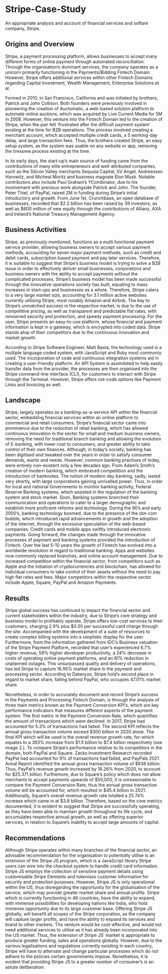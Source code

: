 # Stripe-Case-Study

An appropriate analysis and account of financial services and softare company, Stripe. 

## Origins and Overview

Stripe, a payment processing platform, allows businesses to accept many different forms of online payment through automated reconciliation. Through the organisation’s dominant services, the company operates as a unicorn primarily functioning in the Payments/Bidding Fintech Domain. However, Stripe offers additional services within other Fintech Domains regarding Capital Investment, Wealth Management, Enterprise Solutions et al. 

Formed in 2010, in San Francisco, California and was initiated by brothers, Patrick and John Collison. Both founders were previously involved in pioneering the creation of Auctomatic, a web-based solution platform to automate online auctions, which was acquired by Live Current Media for 5M in 2008. However, this venture into the Fintech Domain led to the creation of Stripe, when the pair felt ‘frustrated after the difficult payment system’ existing at the time for B2B operations. The process involved creating a merchant account, which accepted multiple credit cards, a 5 working-day delay, and large transaction fees. Thus, the brothers created Stripe, an easy setup system, as the system was usable on any website or app, removing the tiresome process existing at the time. 

In its early days, the start-up’s main source of funding came from the contributions of many elite entrepreneurs and well-attributed companies, such as the Silicon Valley merchants Sequoia Capital, SV Angel, Andreessen Horowitz, and Micheal Moritz and business magnate Elon Musk. Notable contributors also include Paul Graham’s YCombinator, due to his involvement with previous work alongside Patrick and John. The founder, Peter Thiel, of PayPal, raised 2M in funding during Stripe’s initial introductory and growth. From June 1st, Crunchbase, an open database of businesses, recorded that $2.2 billion has been raised by 39 investors, as well as $600 million of new equity through the contributions of Allianz, AXA and Ireland’s National Treasury Management Agency.

## Business Activities

Stripe, as previously mentioned, functions as a multi functional payment service provider, allowing business owners to accept various payment methods, accounting for seven major payment methods, such as credit and debit cards, subscription based payment and pay later services. Therefore, it is suitable to suggest that Stripe’s business model is trying to solve a B2B issue in order to effectively deliver small businesses, corporations and business owners with the ability to accept payments without the complicated processes. Stripe’s business model has been made successful through the innovative operations society has built, equating to mass increases in start-ups and businesses as a whole. Therefore, Stripe caters to a very large market size, accounting for 3.1 million active websites currently utilising Stripe, most notably Amazon and Airbnb. The key to Stripe’s unmatched success in the respective market, is due to the use of competitive pricing, as well as transparent and predictable flat rates, with renowned security and protection, and speedy payment processing. For the user, Stripe presents an easy-to-use platform, whose financial and payment information is kept in a gateway, which is encrypted into coded data. Stripe stands atop of their competitors due to the continuous innovation and market growth. 

According to Stripe Software Engineer, Matt Basta, the technology used is a multiple language coded system, with JavaScript and Ruby most commonly used. The incorporation of code and continuous integration systems aid in creating a user-friendly platform. An API System is assimilated to help easily transfer data from the provider, the processes are then organised into the Stripe command-line interface (CLI), for customers to interact with Stripe through the Terminal. However, Stripe offers not-code options like Payment Links and Invoicing as well. 

## Landscape

Stripe, largely operates as a banking-as-a-service API within the financial sector, embedding financial services within an online platform to commercial and retail consumers. Stripe’s financial sector came into prominence due to the reduction of retail banking, which has allowed continuous innovation in the sector for small and medium business owners, removing the need for traditional branch banking and allowing the evolution of E-banking, with lower cost to consumers, and greater ability to take control of their own finances. Although, in today’s society, banking has been digitised and tweaked over the years in order to satisfy consumer demands, wants and needs. However, common banking practises of today, were entirely non-existent only a few decades ago. From Adam’s Smith’s creation of modern banking, which embraced compeitition and the introduction of banknotes. The notion of modern day banking, sadly, lasted very shortly, with large corporations gaining unrivalled power. Thus, in order for local and national Governments to monitor banking activity, Federal Reserve Banking systems, which assisted in the regulation of the banking system and stock market. Soon, Banking systems branched their communication and operations to cater to a larger demographic and establish more proficient reforms and technology. During the 90’s and early 2000’s, banking technology boomed, due to the presence of the dot-com bubble, which introduced rapid advancements in growth and the adoption of the internet, through the excessive speculation of the web-based companies. Credit cards and mobile apps swiftly introduced electronic payments. Going forward, the changes made through the innovative processes of payment and banking systems provided the introduction of Fintech. Over the last 5-10 years the growth of Fintech has evolved into a worldwide revolution in regard to traditional banking. Apps and websites now commonly replaced branches, and online account management. Due to increased competition within the financial sector, from competitors such as Apple and the initiation of cryptocurrencies and blockchain, has allowed for individual consumers to take control of their assets without the need to pay high flat rates and fees. Major competitors within the respective sector include Apple, Square, PayPal and Amazon Payments. 

## Results

Stripe global success has continued to impact the financial sector and current stakeholders within the industry, due to Stripe’s core strategy and business model to profitably operate. Stripe offers low-cost services to their customers, charging 2.9% plus $0.30 per successful card charge through the site. Accompanied with the development of a suite of resources to create complex billing systems into a simplistic display for the user. Furthermore, from the information gathered from IDC’s Business valuation of the Stripe Payment Platform, recorded that user’s experienced 6.7% higher revenue, 59% higher developer productivity, a 24% decrease in costs of operating online payment platforms, and an 81% reduction in unplanned outages. This unsurpassed quality and delivery of operations, has led Stripe to capture 16.95% market share In the payment and processing sector. According to Datanyze, Stripe hold’s second place in regard to market share, falling behind PayPal, who occupies 47.01% market share. 

Nonetheless, in order to accurately document and record Stripe’s success in the Payments and Processing Fintech Domain, is through the analysis of three main metrics known as the Payment Conversion KPI’s, which are key performance indicators that measures different aspects of the payment system. The first metric is the Payment Conversion Rate, which quantifies the amount of transactions which were declined. In 2017, Stripe had accounted for 5.3% of transactions had failed.  The second KPI reflects the annual gross transaction volume exceed $300 billion in 2020 alone. The final KPI which will be used is the overall revenue growth rate, for-which equates to a 393% increase from $1.5 billion to $7.4 billion respectively (see image 2.). To compare Stripe’s performance relative to its competitors in the domain, both PayPal and Square. Zacks Investment Research recorded PayPal had accounted for 9% of transactions had failed, and PayPals 2021 Annal Report identified the annual gross transaction volume of $936 billion. Thus, PayPal’s revenue growth increased by 18.26% from 2020, to account for $25.371 billion. Furthemore, due to Square’s policy which does not allow merchants to accept payments upwards of $50,000, it is unreasonable to compare the Payment Conversion Rate, thus the annual gross transaction volume will be accounted for, which resulted in $45.4 billion in 2021. Additionally, Square’s overall revenue growth rate totalled a 25.74% increase which came in at $3.8 billion. Therefore, based on the core metrics documented, it is evident to suggest that Stripe are successfully operating, as they have been able to maintain growth throughout its life cycle, and accumulates respective annual growth, as well as offering superior services, in relation to Square’s inability to accept large amounts of capital.

## Recommendations

Although Stripe operates within many branches of the financial sector, an advisable recommendation for the organisation to potentially utilise is an extension of the Stripe JS program, which is a JavaScript library Stripe users can wire into the checkout system to handle credit card information. Stripe JS employs the collection of sensitive payment details using customisable Stripe Elements and tokenises customer information for security and protection purposes. However, Stripe JS is only operational within the US, thus disregarding the opportunity for the globalisation of the service, which may provide greater market share and annual profits. Stripe which is currently functioning in 46 countries, have the ability to expand, with immense possibilities for developing nations like India, who hold immense opportunity due to its large customer base. Offering Stripe JS globally, will benefit all scopes of the Stripe corporation, as the company will capture larger profits, and have the ability to expand its services and brand to other markets. The venture would be cost-effective, and would not need additional services to utilise as it has already been incorporated into the US market. Thus, the extension of Stripe JS’ market is appropriate to produce greater funding, sales and operations globally. However, due to the various legalisations and regulations currently exisiting in each country, Stripe will have to alternate and change particular processes which do not adhere to the policies certain governments impose. Nonetheless, it is evident that providing Stripe JS to a greater number of consumer’s is an astute deliberation.
